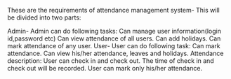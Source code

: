 These are the requirements of attendance management system- This will be divided into two parts:

Admin- Admin can do following tasks:
	Can manage user information(login id,password etc)
	Can view attendance of all users.
	Can add holidays.
	Can mark attendance of any user.
User- User can do following task:
	Can mark attendance.
	Can view his/her attendance, leaves and holidays.
Attendance description:
	User can check in and check out. The time of check in and check out will be recorded. User can mark only his/her attendance.
